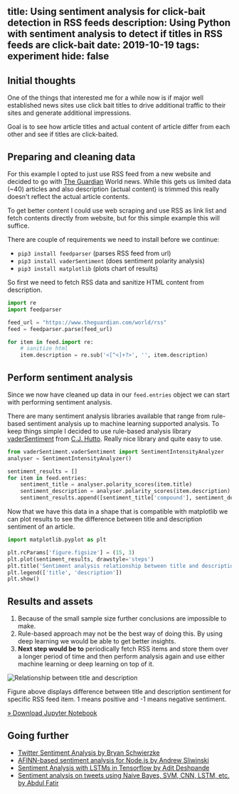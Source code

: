 title: Using sentiment analysis for click&#8209;bait detection in RSS feeds
description: Using Python with sentiment analysis to detect if titles in RSS feeds are click-bait
date: 2019-10-19
tags: experiment
hide: false
----

## Initial thoughts

One of the things that interested me for a while now is  if major well established news sites use click bait titles to drive additional traffic to their sites and generate additional impressions.

Goal is to see how article titles and actual content of article differ from each other and see if titles are click-baited.

## Preparing and cleaning data

For this example I opted to just use RSS feed from a new website and decided to go with [The Guardian](https://www.theguardian.com) World news. While this gets us limited data (~40) articles and also description (actual content) is trimmed this really doesn't reflect the actual article contents.

To get better content I could use web scraping and use RSS as link list and fetch contents directly from website, but for this simple example this will suffice.

There are couple of requirements we need to install before we continue:

- `pip3 install feedparser` (parses RSS feed from url)
- `pip3 install vaderSentiment` (does sentiment polarity analysis)
- `pip3 install matplotlib` (plots chart of results)

So first we need to fetch RSS data and sanitize HTML content from description.

```python
import re
import feedparser

feed_url = "https://www.theguardian.com/world/rss"
feed = feedparser.parse(feed_url)

for item in feed.import re:
    # sanitize html
    item.description = re.sub('<[^<]+?>', '', item.description)
```

## Perform sentiment analysis

Since we now have cleaned up data in our `feed.entries` object we can start with performing sentiment analysis.

There are many sentiment analysis libraries available that range from rule-based sentiment analysis up to machine learning supported analysis. To keep things simple I decided to use rule-based analysis library [vaderSentiment](https://github.com/cjhutto/vaderSentiment) from [C.J. Hutto](https://github.com/cjhutto). Really nice library and quite easy to use.

```python
from vaderSentiment.vaderSentiment import SentimentIntensityAnalyzer
analyser = SentimentIntensityAnalyzer()

sentiment_results = []
for item in feed.entries:
    sentiment_title = analyser.polarity_scores(item.title)
    sentiment_description = analyser.polarity_scores(item.description)
    sentiment_results.append([sentiment_title['compound'], sentiment_description['compound']])
```

Now that we have this data in a shape that is compatible with matplotlib we can plot results to see the difference between title and description sentiment of an article.

```python
import matplotlib.pyplot as plt

plt.rcParams['figure.figsize'] = (15, 3)
plt.plot(sentiment_results, drawstyle='steps')
plt.title('Sentiment analysis relationship between title and description (Guardian World News)')
plt.legend(['title', 'description'])
plt.show()
```

## Results and assets

1. Because of the small sample size further conclusions are impossible to make.
2. Rule-based approach may not be the best way of doing this. By using deep learning we would be able to get better insights.
3. **Next step would be to** periodically fetch RSS items and store them over a longer period of time and then perform analysis again and use either machine learning or deep learning on top of it.

![Relationship between title and description](/files/sentiment-analysis/guardian-sa-title-desc-relationship.png)

Figure above displays difference between title and description sentiment for specific RSS feed item. 1 means positive and -1 means negative sentiment.

[» Download Jupyter Notebook](/files/sentiment-analysis/sentiment-analysis.ipynb)

## Going further

- [Twitter Sentiment Analysis by Bryan Schwierzke](https://github.com/bswiss/news_mood)
- [AFINN-based sentiment analysis for Node.js by Andrew Sliwinski](https://github.com/thisandagain/sentiment)
- [Sentiment Analysis with LSTMs in Tensorflow by Adit Deshpande](https://github.com/adeshpande3/LSTM-Sentiment-Analysis)
- [Sentiment analysis on tweets using Naive Bayes, SVM, CNN, LSTM, etc. by Abdul Fatir](https://github.com/abdulfatir/twitter-sentiment-analysis)
